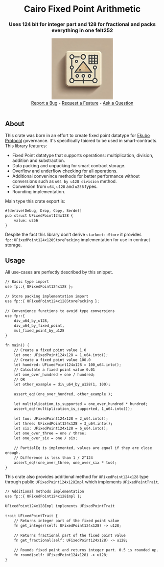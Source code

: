 <div align="center">
  <h1 align="center">Cairo Fixed Point Arithmetic</h1>
  <h3 align="center">Uses 124 bit for integer part and 128 for fractional and packs everything in one felt252 </h3>
  <img src="https://raw.githubusercontent.com/baitcode/cairo-fixed-point-arithmetic/refs/heads/main/assets/fixed_point_arithmetics.webp" height="200">
  <br />

  <div style="text-align: center;">  
  <a href="https://github.com/baitcode/cairo-fixed-point-arithmetic/issues/new?assignees=&labels=bug&template=bug_report.md&title=bug%3A+">Report a Bug</a>
  -
  <a href="https://github.com/baitcode/cairo-fixed-point-arithmetic/issues/new?assignees=&labels=enhancement&template=new_feature.md&title=feat%3A+">Request a Feature</a>
  -
  <a href="https://github.com/baitcode/cairo-fixed-point-arithmetic/discussions">Ask a Question</a>
  </div>
  <br />

</div>

## About

This crate was born in an effort to create fixed point datatype for [Ekubo Protocol](https://ekubo.org/) governance. It's specifically taiored to be used in smart-contracts. This library features:

- Fixed Point datatype that supports operations: multiplication, division, addition and substraction.
- Data packing and unpacking for smart contract storage.
- Overflow and underflow checking for all operations.
- Additional convenince methods for better performance without conversions such as `u64 by u128 division` method.
- Conversion from `u64`, `u128` and `u256` types.
- Rounding implementation.

Main type this crate export is:

```cairo
#[derive(Debug, Drop, Copy, Serde)]
pub struct UFixedPoint124x128 { 
    value: u256
}
```

Despite the fact this library don't derive `starknet::Store` it provides `fp::UFixedPoint124x128StorePacking` implementation for use in contract storage.

## Usage

All use-cases are perfectly described by this snippet.

```cairo
// Basic type import
use fp::{ UFixedPoint124x128 };

// Store packing implementation import
use fp::{ UFixedPoint124x128StorePacking };

// Convenience functions to avoid type conversions
use fp::{
    div_u64_by_u128, 
    div_u64_by_fixed_point, 
    mul_fixed_point_by_u128
}

fn main() {
    // Create a fixed point value 1.0
    let one: UFixedPoint124x128 = 1_u64.into();
    // Create a fixed point value 100.0
    let hundred: UFixedPoint124x128 = 100_u64.into();
    // Calculate a fixed point value 0.01
    let one_over_hundred = one / hundred;
    // OR
    let other_example = div_u64_by_u128(1, 100);

    assert_eq!(one_over_hundred, other_example );
    
    let multiplication_is_supported = one_over_hundred * hundred;
    assert_eq!(multiplication_is_supported, 1_u64.into());
    
    let two: UFixedPoint124x128 = 2_u64.into();
    let three: UFixedPoint124x128 = 3_u64.into();
    let six: UFixedPoint124x128 = 6_u64.into();
    let one_over_three = one / three;
    let one_over_six = one / six;

    // PartialEq is implemented, values are equal if they are close enough.
    // Difference is less than 1 / 2^124
    assert_eq!(one_over_three, one_over_six * two);
}
```

This crate also provides additional method for `UFixedPoint124x128` type through public 
`UFixedPoint124x128Impl` which implements `UFixedPointTrait`. 

```cairo
// Additional methods implementation
use fp::{ UFixedPoint124x128Impl };

UFixedPoint124x128Impl implements UFixedPointTrait 

trait UFixedPointTrait {
    // Returns integer part of the fixed point value
    fn get_integer(self: UFixedPoint124x128) -> u128;

    // Returns fractional part of the fixed point value
    fn get_fractional(self: UFixedPoint124x128) -> u128;
    
    // Rounds fixed point and returns integer part. 0.5 is rounded up.
    fn round(self: UFixedPoint124x128) -> u128;
}
```